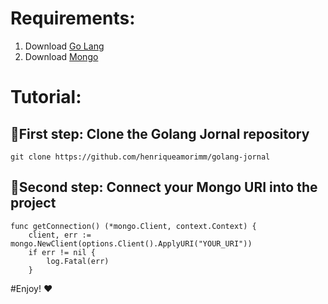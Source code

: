 
# Requirements:

1. Download <a href="https://larien.gitbook.io/aprenda-go-com-testes/primeiros-passos-com-go/instalacao-do-go#o-ambiente-go">Go Lang</a>
2. Download <a href="https://www.mongodb.com/try/download/community">Mongo</a>

# Tutorial:
## 🔵First step: Clone the Golang Jornal repository
```
git clone https://github.com/henriqueamorimm/golang-jornal
```
## 🔵Second step: Connect your Mongo URI into the project
```
func getConnection() (*mongo.Client, context.Context) {
	client, err := mongo.NewClient(options.Client().ApplyURI("YOUR_URI"))
	if err != nil {
		log.Fatal(err)
	}
```
#Enjoy! ❤


